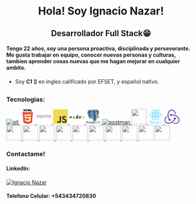 <h1 align="center">Hola! Soy Ignacio Nazar!</h1>

**<h2 align="center">Desarrollador Full Stack😁</h2>**

<h4>Tengo 22 años, soy una persona proactiva, disciplinada y perseverante. Me gusta trabajar en equipo, conocer nuevas personas y culturas, tambien aprender cosas nuevas que me hagan mejorar en cualquier ambito.</h4>

- Soy **C1** 🎖️ en ingles calificado por EFSET, y español nativo.

<h3 align="left">Tecnologias:</h3>
<p align="left">

<a href="https://git-scm.com/" target="_blank" rel="noreferrer"> <img src="https://www.vectorlogo.zone/logos/git-scm/git-scm-icon.svg" alt="git" width="40" height="40"/> </a>
<a href="https://www.w3.org/html/" target="_blank" rel="noreferrer"> <img src="https://raw.githubusercontent.com/devicons/devicon/master/icons/html5/html5-original-wordmark.svg" alt="html5" width="40" height="40"/> </a>
<a href="https://expressjs.com" target="_blank" rel="noreferrer"> <img style="background: white" src="https://raw.githubusercontent.com/devicons/devicon/master/icons/express/express-original-wordmark.svg" alt="express" width="40" height="40"/> </a>
<a href="https://developer.mozilla.org/en-US/docs/Web/JavaScript" target="_blank" rel="noreferrer"> <img src="https://raw.githubusercontent.com/devicons/devicon/master/icons/javascript/javascript-original.svg" alt="javascript" width="40" height="40"/> </a>
<a href="https://nodejs.org" target="_blank" rel="noreferrer"> <img src="https://raw.githubusercontent.com/devicons/devicon/master/icons/nodejs/nodejs-original-wordmark.svg" alt="nodejs" width="40" height="40"/> </a>
<a href="https://www.postgresql.org" target="_blank" rel="noreferrer"> <img src="https://raw.githubusercontent.com/devicons/devicon/master/icons/postgresql/postgresql-original-wordmark.svg" alt="postgresql" width="40" height="40"/> </a>
<a href="https://postman.com" target="_blank" rel="noreferrer"> <img src="https://www.vectorlogo.zone/logos/getpostman/getpostman-icon.svg" alt="postman" width="40" height="40"/> </a>
<a href="https://devdocs.io/cpp/" target="_blank">
<img src="https://cdn.jsdelivr.net/gh/devicons/devicon/icons/cplusplus/cplusplus-original.svg" width="40" height="40"/>
</a>
<a href="https://reactjs.org/" target="_blank" rel="noreferrer"> <img src="https://raw.githubusercontent.com/devicons/devicon/master/icons/react/react-original-wordmark.svg" alt="react" width="40" height="40"/> </a>
<a href="https://redux.js.org" target="_blank" rel="noreferrer"> <img src="https://raw.githubusercontent.com/devicons/devicon/master/icons/redux/redux-original.svg" alt="redux" width="40" height="40"/> </a>
<a href="https://www.npmjs.com/" target="_blank">
<img src="https://cdn.jsdelivr.net/gh/devicons/devicon/icons/npm/npm-original-wordmark.svg" width="40" height="40" />
</a>
<a href="https://sequelize.org/" target="_blank">
<img src="https://cdn.jsdelivr.net/gh/devicons/devicon/icons/sequelize/sequelize-original.svg" width="40" height="40"/>
</a>
<a href="https://slack.com/intl/es-ar/" target="_blank">
<img src="https://cdn.jsdelivr.net/gh/devicons/devicon/icons/slack/slack-original.svg" width="40" height="40"/>
</a>
<a href="https://trello.com/" target="_blank">
<img src="https://cdn.jsdelivr.net/gh/devicons/devicon/icons/trello/trello-plain.svg" width="40" height="40"/>
</a>
<a href="https://www.typescriptlang.org/" target="_blank">
<img src="https://cdn.jsdelivr.net/gh/devicons/devicon/icons/typescript/typescript-original.svg" width="40" height="40" />
</a>
<a href="https://devdocs.io/css/" target="_blank">
<img src="https://cdn.jsdelivr.net/gh/devicons/devicon/icons/css3/css3-original.svg" width="40" height="40"  />
</a>
<a href="https://www.arquitecturajava.com/" target="_blank">
<img src="https://cdn.jsdelivr.net/gh/devicons/devicon/icons/java/java-original.svg" width="40" height="40" />
</a>
<a href="https://spring.io/" target="_blank">
<img src="https://cdn.jsdelivr.net/gh/devicons/devicon/icons/spring/spring-original.svg" width="40" height="40" />
</a>
<img src="https://cdn.jsdelivr.net/gh/devicons/devicon/icons/php/php-original.svg" width="40" height="40" />
<img src="https://cdn.jsdelivr.net/gh/devicons/devicon/icons/laravel/laravel-plain-wordmark.svg" width="40" height="40" />
          
<h3 align="left">Contactame!</h3>
<p align="center">
<h4>LinkedIn:</h4>
<a href="https://www.linkedin.com/in/ignacio-nazar/" target="blank"><img align="center" src="https://raw.githubusercontent.com/rahuldkjain/github-profile-readme-generator/master/src/images/icons/Social/linked-in-alt.svg" alt="Ignacio Nazar" height="30" width="40" /></a>


</p>

<h4>Telefono Celular:<b> +543434720830 </b></h4>
